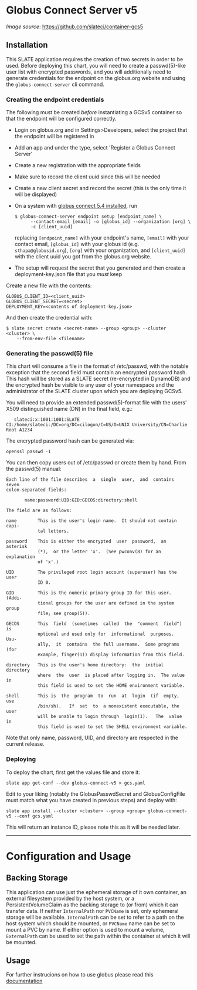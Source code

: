 # Globus Connect Server v5

*Image source*: https://github.com/slateci/container-gcs5

## Installation

This SLATE application requires the creation of two secrets in order to be
used. Before deploying this chart, you will need to create a passwd(5)-like
user list with encrypted passwords, and you will additionally need to generate 
credentials for the endpoint on the globus.org website and using the 
`globus-connect-server` cli command.

### Creating the endpoint credentials

The following must be created *before* instantiating a GCSv5 container so
that the endpoint will be configured correctly.

* Login on globus.org and in Settings>Developers, select the project that the endpoint will be registered in
* Add an app and under the type, select 'Register a Globus Connect Server'
* Create a new registration with the appropriate fields 
* Make sure to record the client uuid since this will be needed
* Create a new client secret and record the secret (this is the only time it will be displayed)
* On a system with [globus connect 5.4 installed](https://docs.globus.org/globus-connect-server/v5/quickstart/#gcsv5-install), run 

  ```shell
  $ globus-connect-server endpoint setup [endpoint_name] \
        --contact-email [email] -o [globus_id] --organization [org] \
        -c [client_uuid]
  ``` 

  replacing `[endpoint_name]` with your endpoint's name, `[email]` with your contact email, 
  `[globus_id]` with your globus id (e.g. `sthapa@globusid.org`), `[org]` with your organization, and
  `[client_uuid]` with the client uuid you got from the globus.org website.
* The setup will request the secret that you generated and then create a deployment-key.json file that you *must* keep 

Create a new file with the contents:

```
GLOBUS_CLIENT_ID=<client_uuid>
GLOBUS_CLIENT_SECRET=<secret>
DEPLOYMENT_KEY=<contents of deployment-key.json>

```

And then create the credential with:


```shell
$ slate secret create <secret-name> --group <group> --cluster <cluster> \
    --from-env-file <filename>
```


### Generating the passwd(5) file 
This chart will consume a file in the format of /etc/passwd, with the notable
exception that the second field must contain an encrypted password hash. This
hash will be stored as a SLATE secret (re-encrypted in DynamoDB) and the
encrypted hash be visible to any user of your namespace and the administrator
of the SLATE cluster upon which you are deploying GCSv5. 

You will need to provide an extended passwd(5)-format file with the 
users' X509 distinguished name (DN) in the final field, e.g.:

```
   slateci:x:1001:1001:SLATE CI:/home/slateci:/DC=org/DC=cilogon/C=US/O=UNIX University/CN=Charlie Root A1234
```

The encrypted password hash can be generated via:

```
openssl passwd -1
```

You can then copy users out of /etc/passwd or create them by hand. From the
passwd(5) manual:

```
Each line of the file describes  a  single  user,  and  contains  seven
colon-separated fields:

       name:password:UID:GID:GECOS:directory:shell

The field are as follows:

name        This is the user's login name.  It should not contain capi‐
            tal letters.

password    This is either the encrypted  user  password,  an  asterisk
            (*),  or the letter 'x'.  (See pwconv(8) for an explanation
            of 'x'.)

UID         The privileged root login account (superuser) has the  user
            ID 0.

GID         This is the numeric primary group ID for this user.  (Addi‐
            tional groups for the user are defined in the system  group
            file; see group(5)).

GECOS       This  field  (sometimes  called  the  "comment  field")  is
            optional and used only for  informational  purposes.   Usu‐
            ally,  it  contains  the full username.  Some programs (for
            example, finger(1)) display information from this field.

directory   This is the user's home directory:  the  initial  directory
            where  the  user  is placed after logging in.  The value in
            this field is used to set the HOME environment variable.

shell       This is  the  program  to  run  at  login  (if  empty,  use
            /bin/sh).   If  set  to  a nonexistent executable, the user
            will be unable to login through  login(1).   The  value  in
            this field is used to set the SHELL environment variable.
```

Note that only name, password, UID, and directory are respected in the current
release.

### Deploying 
To deploy the chart, first get the values file and store it:

```
slate app get-conf --dev globus-connect-v5 > gcs.yaml
```

Edit to your liking (notably the GlobusPasswdSecret and GlobusConfigFile must match what you have created in previous steps) and deploy with:

```
slate app install --cluster <cluster> --group <group> globus-connect-v5 --conf gcs.yaml
```

This will return an instance ID, please note this as it will be needed later.

---
# Configuration and Usage

## Backing Storage

This application can use just the ephemeral storage of it own container, an
external filesystem provided by the host system, or a PersistentVolumeClaim as
the backing storage to (or from) which it can transfer data. If neither
`InternalPath` nor `PVCName` is set, only ephemeral storage will be available.
`InternalPath` can be set to refer to a path on the host system which should be
mounted, or `PVCName` name can be set to mount a PVC by name. If either option
is used to mount a volume, `ExternalPath` can be used to set the path within
the container at which it will be mounted. 
 
## Usage
For further instrucions on how to use globus please read this
[documentation](https://docs.globus.org/)
